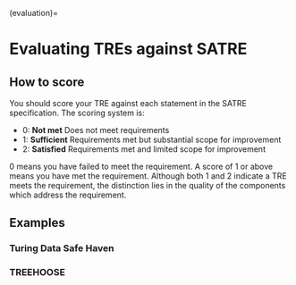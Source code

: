 (evaluation)=

# Evaluating TREs against SATRE

## How to score

You should score your TRE against each statement in the SATRE specification.
The scoring system is:

- 0: **Not met** Does not meet requirements
- 1: **Sufficient** Requirements met but substantial scope for improvement
- 2: **Satisfied** Requirements met and limited scope for improvement 

0 means you have failed to meet the requirement. 
A score of 1 or above means you have met the requirement.
Although both 1 and 2 indicate a TRE meets the requirement, the distinction lies in the quality of the components which address the requirement.

## Examples

### Turing Data Safe Haven

### TREEHOOSE
